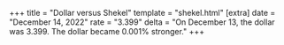 +++
title = "Dollar versus Shekel"
template = "shekel.html"
[extra]
date = "December 14, 2022"
rate = "3.399"
delta = "On December 13, the dollar was 3.399. The dollar became 0.001% stronger."
+++
